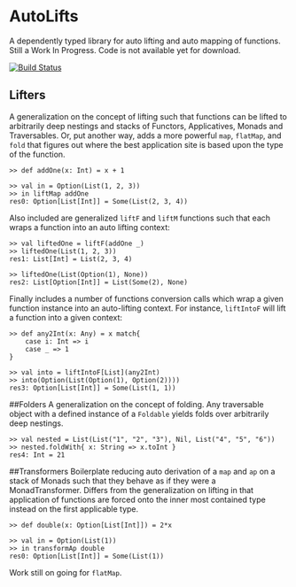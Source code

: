 AutoLifts
=========

A dependently typed library for auto lifting and auto mapping of functions. Still a Work In Progress. Code is not available yet for download.

[![Build Status](https://secure.travis-ci.org/wheaties/AutoLifts.png)](http://travis-ci.org/wheaties/AutoLifts)

## Lifters
A generalization on the concept of lifting such that functions can be lifted to arbitrarily deep nestings and stacks of Functors, Applicatives, Monads and Traversables. Or, put another way, adds a more powerful `map`, `flatMap`, and `fold` that figures out where the best application site is based upon the type of the function.

```
>> def addOne(x: Int) = x + 1

>> val in = Option(List(1, 2, 3))
>> in liftMap addOne
res0: Option[List[Int]] = Some(List(2, 3, 4))
```

Also included are generalized `liftF` and `liftM` functions such that each wraps a function into an auto lifting context:

```
>> val liftedOne = liftF(addOne _)
>> liftedOne(List(1, 2, 3))
res1: List[Int] = List(2, 3, 4)

>> liftedOne(List(Option(1), None))
res2: List[Option[Int]] = List(Some(2), None)
```

Finally includes a number of functions conversion calls which wrap a given function instance into an auto-lifting context. For instance, `liftIntoF` will lift a function into a given context:

```
>> def any2Int(x: Any) = x match{
	case i: Int => i
	case _ => 1
}

>> val into = liftIntoF[List](any2Int)
>> into(Option(List(Option(1), Option(2))))
res3: Option[List[Int]] = Some(List(1, 1))
```

##Folders
A generalization on the concept of folding. Any traversable object with a defined instance of a `Foldable` yields folds over arbitrarily deep nestings.

```
>> val nested = List(List("1", "2", "3"), Nil, List("4", "5", "6"))
>> nested.foldWith{ x: String => x.toInt }
res4: Int = 21
```

##Transformers
Boilerplate reducing auto derivation of a `map` and `ap` on a stack of Monads such that they behave as if they were a MonadTransformer. Differs from the generalization on lifting in that application of functions are forced onto the inner most contained type instead on the first applicable type.

```
>> def double(x: Option[List[Int]]) = 2*x

>> val in = Option(List(1))
>> in transformAp double
res0: Option[List[Int]] = Some(List(1))
```

Work still on going for `flatMap`.